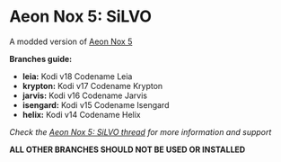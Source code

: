 # Aeon Nox 5: SiLVO
A modded version of [Aeon Nox 5](http://forum.kodi.tv/showthread.php?tid=183504)

**Branches guide:**
 - **leia:** Kodi v18 Codename Leia
 - **krypton:** Kodi v17 Codename Krypton
 - **jarvis:** Kodi v16 Codename Jarvis
 - **isengard:** Kodi v15 Codename Isengard
 - **helix:** Kodi v14 Codename Helix

*Check the [Aeon Nox 5: SiLVO thread](http://forum.kodi.tv/showthread.php?tid=210069) for more information and support*

**ALL OTHER BRANCHES SHOULD NOT BE USED OR INSTALLED**
